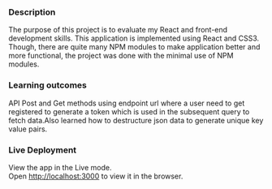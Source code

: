 ### Description

The purpose of this project is to evaluate my React and front-end development skills. This application is implemented using React and CSS3. Though, there are quite many NPM modules to make application better and more functional, the project was done with the minimal use of NPM modules.

### Learning outcomes

API Post and Get methods using endpoint url where a user need to get registered to generate a token which is used in the subsequent query to fetch data.Also learned how to destructure json data to generate unique key value pairs.

### Live Deployment

View the app in the Live mode.\
Open [http://localhost:3000](Live) to view it in the browser.
